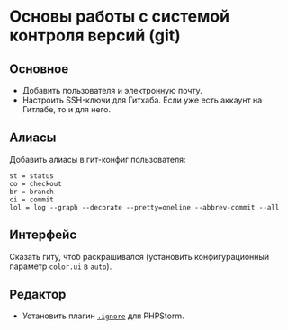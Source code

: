 # Основы работы с системой контроля версий (git)

## Основное
* Добавить пользователя и электронную почту.
* Настроить SSH-ключи для Гитхаба. Если уже есть аккаунт на Гитлабе, то и для него.

## Алиасы
Добавить алиасы в гит-конфиг пользователя:

```
st = status
co = checkout
br = branch
ci = commit
lol = log --graph --decorate --pretty=oneline --abbrev-commit --all
```

## Интерфейс
Сказать гиту, чтоб раскрашивался (установить конфигурационный параметр `color.ui` в `auto`).

## Редактор
* Установить плагин [`.ignore`](http://plugins.jetbrains.com/plugin/7495) для PHPStorm.
